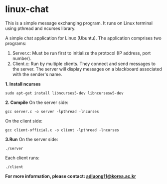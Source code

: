 # linux-chat
This is a simple message exchanging program.
It runs on Linux terminal using pthread and ncurses library.

A simple chat application for Linux (Ubuntu).
The application comprises two programs:
1. Server.c: Must be run first to initialize the protocol (IP address, port number).
2. Client.c: Run by multiple clients. They connect and send messages to the server. The server will display messages on a blackboard associated with the sender's name.

**1. Install ncurses**
```
sudo apt-get install libncurses5-dev libncursesw5-dev
```
**2. Compile**
On the server side:
```
gcc server.c -o server -lpthread -lncurses
```
On the client side:
```
gcc client-official.c -o client -lpthread -lncurses
```
**3.Run**
On the server side:
```
./server
```
Each client runs:
```
./client
```
**For more information, please contact: adluong11@korea.ac.kr**
